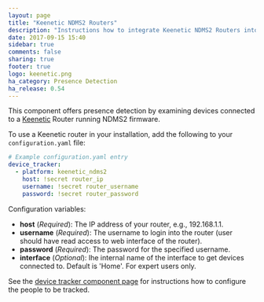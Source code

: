```yaml
---
layout: page
title: "Keenetic NDMS2 Routers"
description: "Instructions how to integrate Keenetic NDMS2 Routers into Home Assistant."
date: 2017-09-15 15:40
sidebar: true
comments: false
sharing: true
footer: true
logo: keenetic.png
ha_category: Presence Detection
ha_release: 0.54
---
```


This component offers presence detection by examining devices connected to a [Keenetic](https://keenetic.net/)
Router running NDMS2 firmware.

To use a Keenetic router in your installation, add the following to your `configuration.yaml` file:

```yaml
# Example configuration.yaml entry
device_tracker:
  - platform: keenetic_ndms2
    host: !secret router_ip
    username: !secret router_username
    password: !secret router_password
```

Configuration variables:

- **host** (*Required*): The IP address of your router, e.g., 192.168.1.1.
- **username** (*Required*): The username to login into the router (user should have read access to web interface of the router).
- **password** (*Required*): The password for the specified username.
- **interface** (*Optional*): Ihe internal name of the interface to get devices connected to. Default is 'Home'. For expert users only. 


See the [device tracker component page](/components/device_tracker/) for instructions how to configure the people to be tracked.
